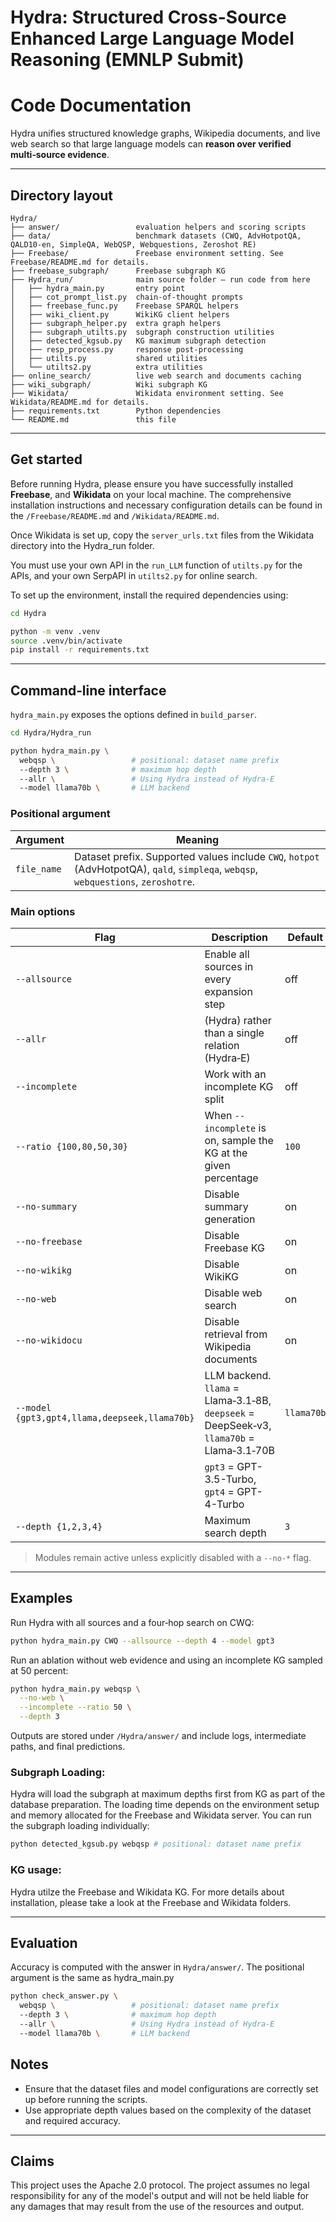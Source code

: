# Hydra: Structured Cross-Source Enhanced Large Language Model Reasoning (EMNLP Submit)
# Code Documentation 

Hydra unifies structured knowledge graphs, Wikipedia documents, and live web search so that large language models can **reason over verified multi‑source evidence**. 

---

## Directory layout

```text
Hydra/
├── answer/                 evaluation helpers and scoring scripts
├── data/                   benchmark datasets (CWQ, AdvHotpotQA, QALD10-en, SimpleQA, WebQSP, Webquestions, Zeroshot RE)
├── Freebase/               Freebase environment setting. See Freebase/README.md for details.
├── freebase_subgraph/      Freebase subgraph KG
├── Hydra_run/              main source folder – run code from here
│   ├── hydra_main.py       entry point
│   ├── cot_prompt_list.py  chain‑of‑thought prompts
│   ├── freebase_func.py    Freebase SPARQL helpers
│   ├── wiki_client.py      WikiKG client helpers
│   ├── subgraph_helper.py  extra graph helpers
│   ├── subgraph_utilts.py  subgraph construction utilities
│   ├── detected_kgsub.py   KG maximum subgraph detection
│   ├── resp_process.py     response post‑processing
│   ├── utilts.py           shared utilities
│   └── utilts2.py          extra utilities
├── online_search/          live web search and documents caching
├── wiki_subgraph/          Wiki subgraph KG
├── Wikidata/               Wikidata environment setting. See Wikidata/README.md for details.
├── requirements.txt        Python dependencies
└── README.md               this file
```

---


## Get started
Before running Hydra, please ensure you have successfully installed **Freebase**, and **Wikidata** on your local machine. The comprehensive installation instructions and necessary configuration details can be found in the `/Freebase/README.md` and `/Wikidata/README.md`.

Once Wikidata is set up, copy the `server_urls.txt` files from the Wikidata directory into the Hydra_run folder.

You must use your own API in the `run_LLM` function of `utilts.py` for the APIs, and your own SerpAPI in `utilts2.py` for online search.

To set up the environment, install the required dependencies using:

```bash
cd Hydra
```

```bash
python -m venv .venv
source .venv/bin/activate
pip install -r requirements.txt
```





---

## Command‑line interface

`hydra_main.py` exposes the options defined in `build_parser`.

```bash
cd Hydra/Hydra_run

python hydra_main.py \
  webqsp \                 # positional: dataset name prefix
  --depth 3 \              # maximum hop depth
  --allr \                 # Using Hydra instead of Hydra-E
  --model llama70b \       # LLM backend

```

### Positional argument

| Argument    | Meaning                                                                                                                             |
| ----------- | ----------------------------------------------------------------------------------------------------------------------------------- |
| `file_name` | Dataset prefix. Supported values include `CWQ`, `hotpot` (AdvHotpotQA), `qald`, `simpleqa`, `webqsp`, `webquestions`, `zeroshotre`. |

### Main options

| Flag                                          | Description                                                                                  | Default    |
| --------------------------------------------- | -------------------------------------------------------------------------------------------- | ---------- |
| `--allsource`                                 | Enable all sources in every expansion step                                                   | off        |
| `--allr`                                      | (Hydra) rather than a single relation (Hydra‑E)                 | off        |
| `--incomplete`                                | Work with an incomplete KG split                                                             | off        |
| `--ratio {100,80,50,30}`                      | When `--incomplete` is on, sample the KG at the given percentage                             | `100`      |
| `--no-summary`                                | Disable summary generation                                                                   | on         |
| `--no-freebase`                               | Disable Freebase KG                                                                          | on         |
| `--no-wikikg`                                 | Disable WikiKG                                                                               | on         |
| `--no-web`                                    | Disable web search                                                                           | on         |
| `--no-wikidocu`                               | Disable retrieval from Wikipedia documents                                                   | on         |
| `--model {gpt3,gpt4,llama,deepseek,llama70b}` | LLM backend.<br>`llama` = Llama‑3.1‑8B, `deepseek` = DeepSeek‑v3, `llama70b` = Llama‑3.1‑70B | `llama70b` |
|                                               |                 `gpt3`  = GPT-3.5-Turbo,   `gpt4`  = GPT-4-Turbo                             |            |
| `--depth {1,2,3,4}`                           | Maximum search depth                                                                         | `3`        |

> Modules remain active unless explicitly disabled with a `--no‑*` flag.

---

## Examples

Run Hydra with all sources and a four‑hop search on CWQ:

```bash
python hydra_main.py CWQ --allsource --depth 4 --model gpt3
```

Run an ablation without web evidence and using an incomplete KG sampled at 50 percent:

```bash
python hydra_main.py webqsp \
  --no-web \
  --incomplete --ratio 50 \
  --depth 3
```

Outputs are stored under `/Hydra/answer/` and include logs, intermediate paths, and final predictions.

### Subgraph Loading:
Hydra will load the subgraph at maximum depths first from KG as part of the database preparation. The loading time depends on the environment setup and memory allocated for the Freebase and Wikidata server.
You can run the subgraph loading individually:
```bash
python detected_kgsub.py webqsp # positional: dataset name prefix
```

### KG usage:
Hydra utilze the Freebase and Wikidata KG. For more details about installation, please take a look at the Freebase and Wikidata folders.

---

## Evaluation

Accuracy is computed with the answer in `Hydra/answer/`. The positional argument is the same as hydra_main.py

```bash
python check_answer.py \
  webqsp \                 # positional: dataset name prefix
  --depth 3 \              # maximum hop depth
  --allr \                 # Using Hydra instead of Hydra-E
  --model llama70b \       # LLM backend
```


## Notes
- Ensure that the dataset files and model configurations are correctly set up before running the scripts.
- Use appropriate depth values based on the complexity of the dataset and required accuracy.

---


## Claims
This project uses the Apache 2.0 protocol. The project assumes no legal responsibility for any of the model's output and will not be held liable for any damages that may result from the use of the resources and output.
